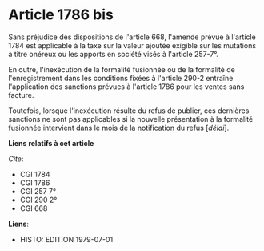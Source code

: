 # Article 1786 bis

Sans préjudice des dispositions de l'article 668, l'amende prévue à l'article 1784 est applicable à la taxe sur la valeur
ajoutée exigible sur les mutations à titre onéreux ou les apports en société visés à l'article 257-7°.

En outre, l'inexécution de la formalité fusionnée ou de la formalité de l'enregistrement dans les conditions fixées à
l'article 290-2 entraîne l'application des sanctions prévues à l'article 1786 pour les ventes sans facture.

Toutefois, lorsque l'inexécution résulte du refus de publier, ces dernières sanctions ne sont pas applicables si la nouvelle
présentation à la formalité fusionnée intervient dans le mois de la notification du refus [*délai*].

**Liens relatifs à cet article**

_Cite_:

  - CGI 1784
  - CGI 1786
  - CGI 257 7°
  - CGI 290 2°
  - CGI 668

**Liens**:

  - HISTO: EDITION 1979-07-01
